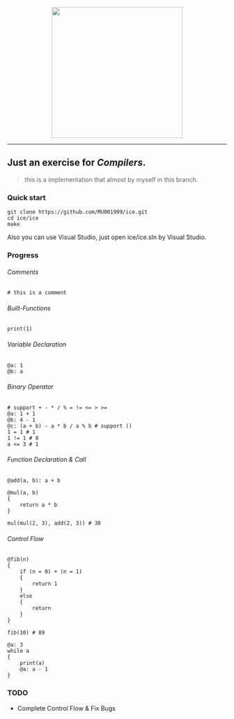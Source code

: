 <div align=center>
<img width="300" height="300" src="https://images-1252918210.cos.ap-beijing.myqcloud.com/ICE_LOGO_1.png"/>
</div>
<hr>

## Just an exercise for *Compilers*.
> this is a implementation that almost by myself in this branch.

### Quick start
```shell
git clone https://github.com/MU001999/ice.git
cd ice/ice
make
```
Also you can use Visual Studio, just open ice/ice.sln by Visual Studio.

### Progress

###### Comments
```ice
# this is a comment
```

###### Built-Functions
```ice
print(1)
```

###### Variable Declaration
```ice
@a: 1
@b: a
```

###### Binary Operator
```ice
# support + - * / % = != <= > >=
@a: 1 + 1
@b: 4 - 1
@c: (a + b) - a * b / a % b # support ()
1 = 1 # 1
1 != 1 # 0
a <= 3 # 1
```

###### Function Declaration & Call
```ice
@add(a, b): a + b

@mul(a, b)
{
    return a * b
}

mul(mul(2, 3), add(2, 3)) # 30
```

###### Control Flow
```ice
@fib(n)
{
    if (n = 0) + (n = 1)
    {
        return 1
    }
    else
    {
        return
    }
}

fib(10) # 89

@a: 3
while a
{
    print(a)
    @a: a - 1
}
```

### TODO
* Complete Control Flow & Fix Bugs
